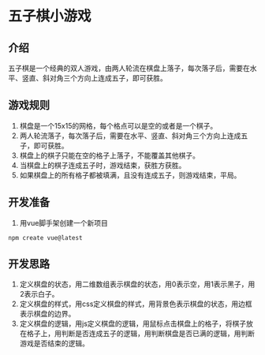 # 五子棋小游戏
## 介绍
五子棋是一个经典的双人游戏，由两人轮流在棋盘上落子，每次落子后，需要在水平、竖直、斜对角三个方向上连成五子，即可获胜。

## 游戏规则
1. 棋盘是一个15x15的网格，每个格点可以是空的或者是一个棋子。
2. 两人轮流落子，每次落子后，需要在水平、竖直、斜对角三个方向上连成五子，即可获胜。
3. 棋盘上的棋子只能在空的格子上落子，不能覆盖其他棋子。
4. 当棋盘上的棋子连成五子时，游戏结束，获胜方获胜。
5. 如果棋盘上的所有格子都被填满，且没有连成五子，则游戏结束，平局。

## 开发准备
1. 用vue脚手架创建一个新项目
```
npm create vue@latest
```
## 开发思路
1. 定义棋盘的状态，用二维数组表示棋盘的状态，用0表示空，用1表示黑子，用2表示白子。
2. 定义棋盘的样式，用css定义棋盘的样式，用背景色表示棋盘的状态，用边框表示棋盘的边界。
3. 定义棋盘的逻辑，用js定义棋盘的逻辑，用鼠标点击棋盘上的格子，将棋子放在格子上，用判断是否连成五子的逻辑，用判断棋盘是否已满的逻辑，用判断游戏是否结束的逻辑。

